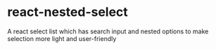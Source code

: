 # react-nested-select
 A react select list which has search input and nested options to make selection more light and  user-friendly
